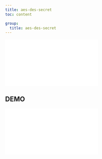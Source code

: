 ```yaml
---
title: aes-des-secret
toc: content

group:
  title: aes-des-secret
---
```


<embed src="../README.md" ></embed>

## DEMO

<code src="./demo/index.tsx" ></code>
<embed src="../CHANGELOG.md"></embed>

<BackTop></BackTop>
<SplashCursor></SplashCursor>
